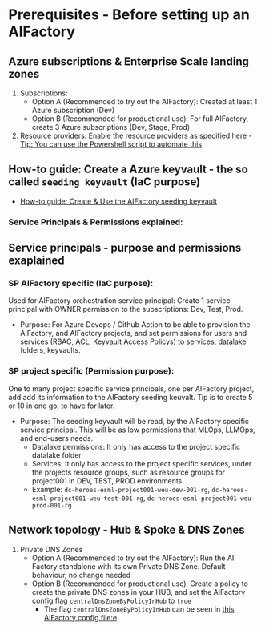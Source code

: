 # Prerequisites - Before setting up an AIFactory

## Azure subscriptions & Enterprise Scale landing zones
1) Subscriptions: 
    - Option A (Recommended to try out the AIFactory): Created at least 1 Azure subscription (Dev)
    - Option B (Recommended for productional use): For full AIFactory, create 3 Azure subscriptions (Dev, Stage, Prod)
2) Resource providers: Enable the resource providers as [specified here](./12-resourceproviders.md)
        - [Tip: You can use the Powershell script to automate this](../../../environment_setup/aifactory/bicep/esml-util/26-enable-resource-providers.ps1)

## How-to guide: Create a Azure keyvault - the so called `seeding keyvault` (IaC purpose)
- [How-to guide: Create & Use the AIFactory seeding keyvault](./12-seeding-keyvault.md)

### Service Principals & Permissions explained: 

## Service principals - purpose and permissions exaplained
### SP AIFactory specific (IaC purpose): 
Used for AIFactory orchestration service principal: Create 1 service principal with OWNER permission to the subscriptions: Dev, Test, Prod.
- Purpose: For Azure Devops / Github Action to be able to provision the AIFactory, and AIFactory projects, and set permissions for users and services (RBAC, ACL, Keyvault Access Policys) to services, datalake folders, keyvaults.

### SP project specific (Permission purpose): 
One to many project specific service principals, one per AIFactory project, add add its information to the AIFactory seeding keuvalt.
Tip is to create 5 or 10 in one go, to have for later. 

- Purpose: The seeding keyvault will be read, by the AIFactory specific service principal. This will be as low permissions that MLOps, LLMOps, and end-users needs.
    - Datalake permissions: It only has access to the project specific datalake folder. 
    - Services: It only has access to the project specific services, under the projects resource groups, such as resource groups for project001 in DEV, TEST, PROD environments
    - Example: `dc-heroes-esml-project001-weu-dev-001-rg`, `dc-heroes-esml-project001-weu-test-001-rg`, `dc-heroes-esml-project001-weu-prod-001-rg` 

## Network topology - Hub & Spoke & DNS Zones

1) Private DNS Zones
    - Option A (Recommended to try out the AIFactory):  Run the AI Factory standalone with its own Private DNS Zone. Default behaviour, no change needed
    - Option B (Recommended for productional use): Create a policy to create the private DNS zones in your HUB, and set the AIFactory config flag `centralDnsZoneByPolicyInHub` to `true`
        - The flag `centralDnsZoneByPolicyInHub` can be seen in [this AIFactory config file:e](../../../environment_setup/aifactory/parameters/10-esml-globals-4-13_21_22.json)
    



